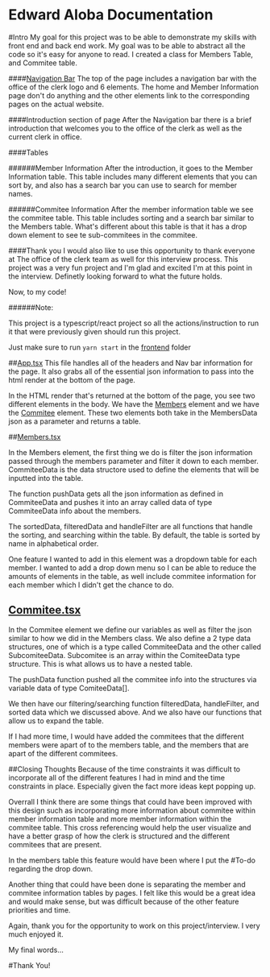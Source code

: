 # Edward Aloba Documentation
#Intro
My goal for this project was to be able to demonstrate my skills with front end and back end work. My goal was to be able to abstract all the code so it's easy for anyone to read. I created a class for Members Table, and Commitee table.

####[Navigation Bar](frontend/src/compoonents/Nav/Nav.tsx)
The top of the page includes a navigation bar with 
the office of the clerk logo and 6 elements. The home and Member Information page don't do anything and the other elements link to the corresponding pages on the actual website.

####Introduction section of page
After the Navigation bar there is a brief introduction that welcomes you to the office of the clerk as well as the current clerk in office.

####Tables

######Member Information
After the introduction, it goes to the Member Information table. This table includes many different elements that you can sort by, and also has a search bar you can use to search for member names.

######Commitee Information
After the member information table we see the commitee table. This table includes sorting and a search bar similar to the Members table. What's different about this table is that it has a drop down element to see te sub-commitees in the commitee.

####Thank you 
I would also like to use this opportunity to thank everyone at The office of the clerk team as well for this interview process. This project was a very fun project and I'm glad and excited I'm at this point in the interview. Definetly looking forward to what the future holds.

Now, to my code!

######Note: 

This project is a typescript/react project so all the actions/instruction to run it that were previously given should run this project.

Just make sure to run `yarn start` in the [frontend](frontend) folder

##[App.tsx](frontend)
This file handles all of the headers and Nav bar information for the page. It also grabs all of the essential json information to pass into the html render at the bottom of the page. 

In the HTML render that's returned at the bottom of the page, you see two different elements in the body. We have the [Members](frontend/src/compoonents/Members.tsx) element and we have the [Commitee](frontend/src/compoonents/Commitee.tsx) element. These two elements both take in the MembersData json as a parameter and returns a table.

##[Members.tsx](frontend/src/compoonents/Members.tsx)

In the Members element, the first thing we do is filter the json information passed through the members parameter and filter it down to each member. 
CommiteeData is the data structore used to define the elements that will be inputted into the table.

The function pushData gets all the json information as defined in CommiteeData and pushes it into an array called data of type CommiteeData info about the members.

The sortedData, filteredData and handleFilter are all functions that handle the sorting, and searching within the table. By default, the table is sorted by name in alphabetical order.

One feature I wanted to add in this element was a dropdown table for each member. I wanted to add a drop down menu so I can be able to reduce the amounts of elements in the table, as well include commitee information for each member which I didn't get the chance to do.

 ## [Commitee.tsx](frontend/src/compoonents/Commitee.tsx)

In the Commitee element we define our variables as well as filter the json similar to how we did in the Members class. We also define a 2 type data structures, one of which is a type called CommiteeData and the other called SubcomiteeData. Subcomitee is an array within the ComiteeData type structure. This is what allows us to have a nested table.

The pushData function pushed all the commitee info into the structures via variable data of type ComiteeData[].

We then have our filtering/searching function filteredData, handleFilter, and sorted data which we discussed above. And we also have our functions that allow us to expand the table.


If I had more time, I would have added the commitees that the different members were apart of to the members table, and the members that are apart of the different commitees.

##Closing Thoughts
Because of the time constraints it was difficult to incorporate all of the different features I had in mind and the time constraints in place. Especially given the fact more ideas kept popping up.

Overrall I think there are some things that could have been improved with this design such as incorporating more information about commitee within member information table and more member information within the commitee table. This cross referencing would help the user visualize and have a better grasp of how the clerk is structured and the different commitees that are present. 

In the members table this feature would have been where I put the #To-do regarding the drop down.

Another thing that could have been done is separating the member and commitee information tables by pages. I felt like this would be a great idea and would make sense, but was difficult because of the other feature priorities and time.

Again, thank you for the opportunity to work on this project/interview. I very much enjoyed it.

My final words...

#Thank You!

